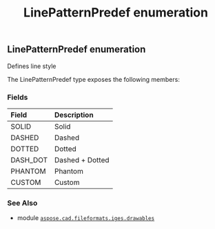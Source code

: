 ﻿---
title: LinePatternPredef enumeration
second_title: Aspose.CAD for Python via .NET API References
description: 
type: docs
weight: 80
url: /python-net/aspose.cad.fileformats.iges.drawables/linepatternpredef/
is_root: false
---

## LinePatternPredef enumeration

Defines line style



The LinePatternPredef type exposes the following members:

### Fields
| Field | Description |
| :- | :- |
| SOLID | Solid |
| DASHED | Dashed |
| DOTTED | Dotted |
| DASH_DOT | Dashed + Dotted |
| PHANTOM | Phantom |
| CUSTOM | Custom |



### See Also
* module [`aspose.cad.fileformats.iges.drawables`](..)
